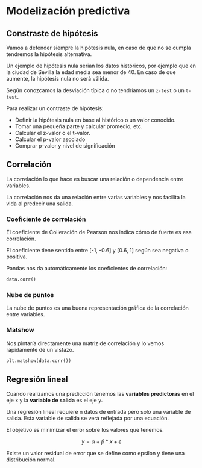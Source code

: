 # Modelización predictiva

## Constraste de hipótesis
Vamos a defender siempre la hipótesis nula, en caso de que no se cumpla tendremos la hipótesis alternativa.

Un ejemplo de hipótesis nula serian los datos históricos, por ejemplo que en la ciudad de Sevilla la edad media sea menor de 40. En caso de que aumente, la hipótesis nula no será válida.

Según conozcamos la desviación típica o no tendríamos un ```z-test``` o un ```t-test```.

Para realizar un contraste de hipótesis:
* Definir la hipótesis nula en base al histórico o un valor conocido.
* Tomar una pequeña parte y calcular promedio, etc.
* Calcular el z-valor o el t-valor.
* Calcular el p-valor asociado
* Comprar p-valor y nivel de significación

## Correlación
La correlación lo que hace es buscar una relación o dependencia entre variables.

La correlación nos da una relación entre varias variables y nos facilita la vida al predecir una salida. 

### Coeficiente de correlación
El coeficiente de Colleración de Pearson nos indica cómo de fuerte es esa correlación. 

El coeficiente tiene sentido entre [-1, -0.6] y [0.6, 1] según sea negativa o positiva. 

Pandas nos da automáticamente los coeficientes de correlación: 

```python
data.corr()
```

### Nube de puntos
La nube de puntos es una buena representación gráfica de la correlación entre variables.

### Matshow
Nos pintaría directamente una matriz de correlación y lo vemos rápidamente de un vistazo.

```python
plt.matshow(data.corr())
```

## Regresión lineal

Cuando realizamos una predicción tenemos las **variables predictoras** en el eje x y la **variable de salida** es el eje y. 

Una regresión lineal requiere n datos de entrada pero solo una variable de salida. Esta variable de salida se verá reflejada por una ecuación.

El objetivo es minimizar el error sobre los valores que tenemos.

$$y = \alpha + \beta * x + \epsilon $$

Existe un valor residual de error que se define como epsilon y tiene una distribución normal. 